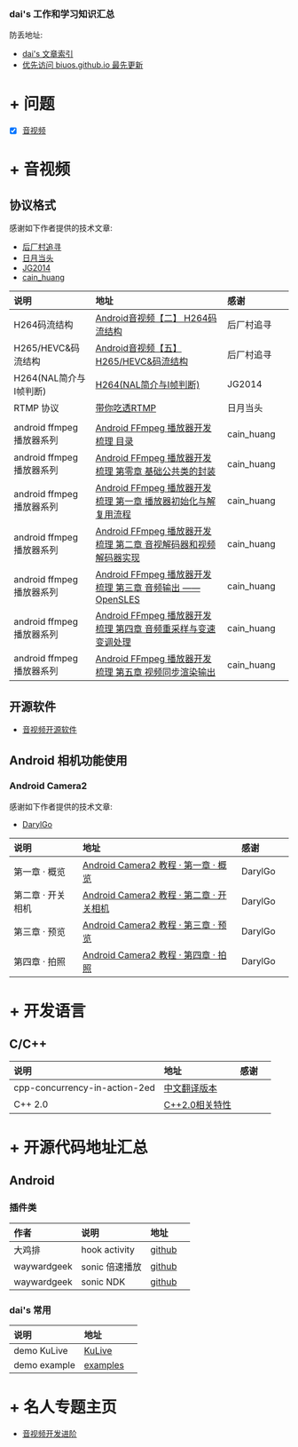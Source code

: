 
<h3> dai's 工作和学习知识汇总 </h3>

防丢地址: 
+ [dai's 文章索引](https://www.jianshu.com/p/3110212bde90)
+ [优先访问 biuos.github.io 最先更新](https://biuos.github.io/)

# + 问题
+ [x] [音视频](https://biuos.github.io/QA/AV_question.html)

# + 音视频

## 协议格式

感谢如下作者提供的技术文章: 
+ [后厂村追寻](https://www.jianshu.com/u/cf650eef973a)
+ [日月当头](https://www.jianshu.com/u/1bda0082f088)
+ [JG2014](https://www.cnblogs.com/yjg2014/)
+ [cain_huang](https://www.jianshu.com/u/fd6f2b25d0f4)

| 说明                      | 地址                                                                                                      | 感谢       |  |
|:--------------------------|:----------------------------------------------------------------------------------------------------------|:-----------|:-|
| H264码流结构              | [Android音视频【二】 H264码流结构](https://www.jianshu.com/p/1e48b8695a92)                                | 后厂村追寻 |  |
| H265/HEVC&码流结构        | [Android音视频【五】H265/HEVC&码流结构](https://www.jianshu.com/p/85ef926e8a00)                           | 后厂村追寻 |  |
| H264(NAL简介与I帧判断)    | [H264(NAL简介与I帧判断)](https://www.cnblogs.com/yjg2014/p/6144977.html)                                  | JG2014     |  |
| RTMP 协议                 | [带你吃透RTMP](https://www.jianshu.com/p/b2144f9bbe28)                                                    | 日月当头   |  |
|                           |                                                                                                           |            |  |
| android ffmpeg 播放器系列 | [Android FFmpeg 播放器开发梳理 目录](https://www.jianshu.com/p/27c7b30a3ab8)                              | cain_huang |  |
| android ffmpeg 播放器系列 | [Android FFmpeg 播放器开发梳理 第零章 基础公共类的封装](https://www.jianshu.com/p/9003caa6683f)           | cain_huang |  |
| android ffmpeg 播放器系列 | [Android FFmpeg 播放器开发梳理 第一章 播放器初始化与解复用流程](https://www.jianshu.com/p/95dc19217847)   | cain_huang |  |
| android ffmpeg 播放器系列 | [Android FFmpeg 播放器开发梳理 第二章 音视解码器和视频解码器实现](https://www.jianshu.com/p/8de0fc796ef9) | cain_huang |  |
| android ffmpeg 播放器系列 | [Android FFmpeg 播放器开发梳理 第三章 音频输出 —— OpenSLES](https://www.jianshu.com/p/9b41212c71a5)       | cain_huang |  |
| android ffmpeg 播放器系列 | [Android FFmpeg 播放器开发梳理 第四章 音频重采样与变速变调处理](https://www.jianshu.com/p/4af5d16ac017)   | cain_huang |  |
| android ffmpeg 播放器系列 | [Android FFmpeg 播放器开发梳理 第五章 视频同步渲染输出](https://www.jianshu.com/p/f8ba3ceac687)           | cain_huang |  |


## 开源软件

+ [音视频开源软件](https://biuos.github.io/av/av_open_source.html)

## Android 相机功能使用

### Android Camera2 
感谢如下作者提供的技术文章: 
+ [DarylGo](https://www.jianshu.com/u/1bda0082f088)

| 说明              | 地址                                                                               | 感谢    |  |
|:------------------|:-----------------------------------------------------------------------------------|:--------|:-|
| 第一章 · 概览     | [Android Camera2 教程 · 第一章 · 概览](https://www.jianshu.com/p/9a2e66916fcb)     | DarylGo |  |
| 第二章 · 开关相机 | [Android Camera2 教程 · 第二章 · 开关相机](https://www.jianshu.com/p/df3c8683bb90) | DarylGo |  |
| 第三章 · 预览     | [Android Camera2 教程 · 第三章 · 预览](https://www.jianshu.com/p/067889611ae7)     | DarylGo |  |
| 第四章 · 拍照     | [Android Camera2 教程 · 第四章 · 拍照](https://www.jianshu.com/p/2ae0a737c686)     | DarylGo |  |

# + 开发语言

## C/C++

| 说明                          | 地址                                                                       | 感谢 |  |
|:------------------------------|:---------------------------------------------------------------------------|:-----|:-|
| cpp-concurrency-in-action-2ed | [中文翻译版本](https://downdemo.gitbook.io/cpp-concurrency-in-action-2ed/) |      |  |
| C++ 2.0                       | [C++2.0相关特性](https://biuos.github.io/language/c_c++/c++2.0.html)       |      |  |


# + 开源代码地址汇总

## Android

### 插件类

| 作者        | 说明           | 地址                                                           |  |
|:------------|:---------------|:---------------------------------------------------------------|:-|
| 大鸡排      | hook activity  | [github](https://github.com/BolexLiu/AndroidHookStartActivity) |  |
| waywardgeek | sonic 倍速播放 | [github](https://github.com/waywardgeek/sonic)                 |  |
| waywardgeek | sonic NDK      | [github](https://github.com/waywardgeek/sonic-ndk)             |  |

### dai's 常用

| 说明         | 地址                                         |  |
|:-------------|:---------------------------------------------|:-|
| demo KuLive  | [KuLive](https://github.com/biuos/KuLive)    |  |
| demo example | [examples](https://gitee.com/aidem/examples) |  |


# + 名人专题主页

+ [音视频开发进阶](https://glumes.com/)
